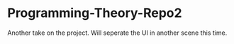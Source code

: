 # Programming-Theory-Repo2
 Another take on the project. Will seperate the UI in another scene this time.
